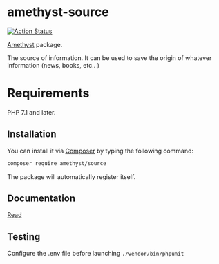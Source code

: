 # amethyst-source

[![Action Status](https://github.com/amethyst-php/source/workflows/test/badge.svg)](https://github.com/amethyst-php/source/actions)

[Amethyst](https://github.com/amethyst-php/amethyst) package.

The source of information. It can be used to save the origin of whatever information (news, books, etc.. )

# Requirements

PHP 7.1 and later.

## Installation

You can install it via [Composer](https://getcomposer.org/) by typing the following command:

```bash
composer require amethyst/source
```

The package will automatically register itself.

## Documentation

[Read](docs/index.md)

## Testing

Configure the .env file before launching `./vendor/bin/phpunit`
